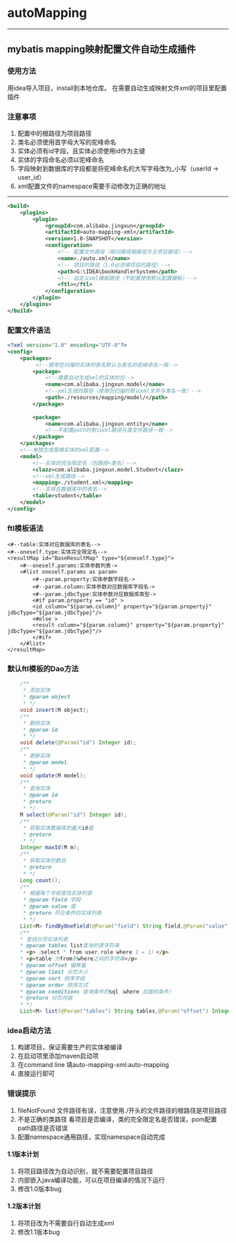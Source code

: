 # autoMapping
--- 
## mybatis mapping映射配置文件自动生成插件

### 使用方法
用idea导入项目，install到本地仓库。
在需要自动生成映射文件xml的项目里配置插件<br/>
### 注意事项
1. 配置中的根路径为项目路径
2. 类名必须使用首字母大写的驼峰命名
3. 实体必须有id字段，且实体必须使用id作为主键
4. 实体的字段命名必须以驼峰命名
5. 字段映射到数据库的字段都是将驼峰命名的大写字母改为_小写（userId -> user_id）
6. xml配置文件的namespace需要手动修改为正确的地址
---


``` xml
<build>
    <plugins>
        <plugin>
            <groupId>com.alibaba.jingxun</groupId>
            <artifactId>auto-mapping-xml</artifactId>
            <version>1.0-SNAPSHOT</version>
            <configuration>
                <!-- 配置文件路径（相对路径根路径为主项目路径）-->
                <name>./auto.xml</name>
                <!-- 项目的路径（1.0必须填项目的路径）-->
                <path>G:\IDEA\bookHandlerSystem</path>
                <!-- 自定义xml模板路径（不配置使用默认配置模板）-->
                <ftl></ftl>
            </configuration>
        </plugin>
    </plugins>
</build>
```
### 配置文件语法
```xml
<?xml version="1.0" encoding="UTF-8"?>
<config>
    <packages>
         <!--使用包扫描时实体的表名默认与类名的驼峰命名一致-->
        <package>
            <!--需要自动生成xml的实体的包-->
            <name>com.alibaba.jingxun.model</name>
            <!--xml生成的路径（使用包扫描时默认xml文件与类名一致）-->
            <path>./resources/mapping/model/</path>
        </package>
       
        <package>
            <name>com.alibaba.jingxun.entity</name>
            <!--不配置path时默认xml路径与类文件路径一致-->
        </package>
    </packages>
    <!--单独生成莫格实体的xml配置-->
    <model>
        <!--实体的完全限定名（包路径+类名）-->
        <clazz>com.alibaba.jingxun.model.Student</clazz>
        <!--xml生成路径-->
        <mapping>./student.xml</mapping>
        <!--实体在数据库中的表名-->
        <table>student</table>
    </model>
</config>

```

### ftl模板语法

``` ftl
<#--table:实体对应数据库的表名-->
<#--oneself.type:实体完全限定名-->
<resultMap id="BaseResultMap" type="${oneself.type}">
    <#--oneself.params:实体参数列表->
    <#list oneself.params as param>
        <#--param.property:实体参数字段名->
        <#--param.column:实体参数对应数据库字段名->
        <#--param.jdbcType:实体参数对应数据库类型->
        <#if param.property == "id" >
        <id column="${param.column}" property="${param.property}" jdbcType="${param.jdbcType}"/>
        <#else >
        <result column="${param.column}" property="${param.property}" jdbcType="${param.jdbcType}"/>
        </#if>
    </#list>
</resultMap>

```
### 默认ftl模板的Dao方法
```java
    /**
     * 添加实体
     * @param object
     * */
    void insert(M object);
    /**
     * 删除实体
     * @param id
     * */
    void delete(@Param("id") Integer id);
    /**
     * 更新实体
     * @param model
     * */
    void update(M model);
    /**
     * 查询实体
     * @param id
     * @return
     * */
    M select(@Param("id") Integer id);
    /**
     * 获取实体数据库的最大id值
     * @return
     * */
    Integer maxId(M m);
    /**
     * 获取实体的数目
     * @return
     * */
    Long count();
    /**
     * 根据每个字段查找实体列表
     * @param field 字段
     * @param value 值
     * @return 符合条件的实体列表
     * */
    List<M> findByOneField(@Param("field") String field,@Param("value") String value);
    /**
    * 查找分页实体列表
    * @param tables list查询的表字符串
    * <p>（select * from user,role where 1 = 1）</p>
    * <p>table 为from到where之间的字符串</p>
    * @param offset 偏移量
    * @param limit 分页大小
    * @param sort 排序字段
    * @param order 排序方式
    * @param conditions 查询条件的sql（where 后面的条件）
    * @return 分页内容
    * */
    List<M> list(@Param("tables") String tables,@Param("offset") Integer offset, @Param("limit") Integer limit, @Param("order") String order, @Param("sort") String sort, @Param("conditions") String conditions);

```
### idea启动方法
1. 构建项目，保证需要生产的实体被编译
2. 在启动项里添加maven启动项
3. 在command line 填auto-mapping-xml:auto-mapping
4. 直接运行即可


### 错误提示
1. fileNotFound 文件路径有误，注意使用./开头的文件路径的根路径是项目路径
2. 不是正确的类路径 看项目是否编译，类的完全限定名是否错误，pom配置path路径是否错误
3. 配置namespace通用路径，实现namespace自动完成

#### 1.1版本计划
1. 将项目路径改为自动识别，就不需要配置项目路径
2. 内部嵌入java编译功能，可以在项目编译的情况下运行
3. 修改1.0版本bug
#### 1.2版本计划
1. 将项目改为不需要自行自动生成xml
2. 修改1.1版本bug